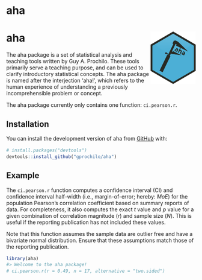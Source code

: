 
<!-- README.md is generated from README.Rmd. Please edit that file -->

# aha

<!-- badges: start -->

# aha <img src='man/figures/logo.png' align="right" height="138.5" />

<!-- badges: end -->

The aha package is a set of statistical analysis and teaching tools
written by Guy A. Prochilo. These tools primarily serve a teaching
purpose, and can be used to clarify introductory statistical concepts.
The aha package is named after the interjection ‘aha\!’, which refers to
the human experience of understanding a previously incomprehensible
problem or concept.

The aha package currently only contains one function:
`ci.pearson.r`.

## Installation

<!-- You can install the released version of aha from [CRAN](https://CRAN.R-project.org) with: -->

<!-- ``` r -->

<!-- install.packages("aha") -->

<!-- ``` -->

You can install the development version of aha from
[GitHub](https://github.com/gprochilo) with:

``` r
# install.packages("devtools")
devtools::install_github("gprochilo/aha")
```

## Example

The `ci.pearson.r` function computes a confidence interval (CI) and
confidence interval half-width (i.e., margin-of-error; hereby: *MoE*)
for the population Pearson’s correlation coefficient based on summary
reports of data. For completeness, it also computes the exact *t* value
and *p* value for a given combination of correlation magnitude (*r*) and
sample size (*N*). This is useful if the reporting publication has not
included these values.

Note that this function assumes the sample data are outlier free and
have a bivariate normal distribution. Ensure that these assumptions
match those of the reporting publication.

``` r
library(aha)
#> Welcome to the aha package!
# ci.pearson.r(r = 0.49, n = 17, alternative = "two.sided")
```

<!-- What is special about using `README.Rmd` instead of just `README.md`? You can include R chunks like so: -->

<!-- ```{r cars} -->

<!-- summary(cars) -->

<!-- ``` -->

<!-- You'll still need to render `README.Rmd` regularly, to keep `README.md` up-to-date. -->

<!-- You can also embed plots, for example: -->

<!-- ```{r pressure, echo = FALSE} -->

<!-- plot(pressure) -->

<!-- ``` -->

<!-- In that case, don't forget to commit and push the resulting figure files, so they display on GitHub! -->

